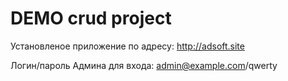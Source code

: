 # DEMO crud project

Установленое приложение по адресу: http://adsoft.site

Логин/пароль Админа для входа: admin@example.com/qwerty 

